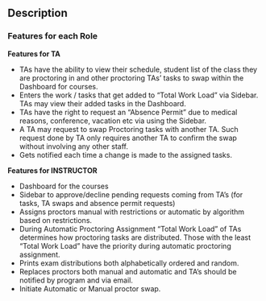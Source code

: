 ## Description
### Features for each Role
**Features for TA**
- TAs have the ability to view their schedule, student list of the class they are proctoring in and other proctoring TAs’ tasks to swap within the Dashboard for courses.
- Enters the work / tasks that get added to “Total Work Load” via Sidebar. TAs may view their added tasks in the Dashboard.
- TAs have the right to request an “Absence Permit” due to medical reasons, conference, vacation etc via using the Sidebar.
- A TA may request to swap Proctoring tasks with another TA. Such request done by TA only requires another TA to confirm the swap without involving any other staff.
- Gets notified each time a change is made to the assigned tasks.

**Features for INSTRUCTOR**
- Dashboard for the courses
- Sidebar to approve/decline pending requests coming from TA’s (for tasks, TA swaps and absence permit requests)
- Assigns proctors manual with restrictions or automatic by algorithm based on restrictions.
- During Automatic Proctoring Assignment “Total Work Load” of TAs determines how proctoring tasks are distributed. Those with the least “Total Work Load” have the priority during automatic proctoring assignment.
- Prints exam distributions both alphabetically ordered and random.
- Replaces proctors both manual and automatic and TA’s should be notified by program and via email.
- Initiate Automatic or Manual proctor swap.

